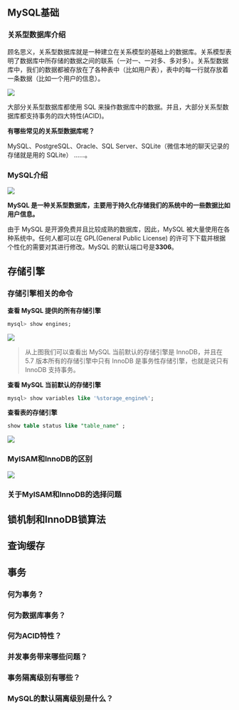 





## MySQL基础

### 关系型数据库介绍

顾名思义，关系型数据库就是一种建立在关系模型的基础上的数据库。关系模型表明了数据库中所存储的数据之间的联系（一对一、一对多、多对多）。关系型数据库中，我们的数据都被存放在了各种表中（比如用户表），表中的每一行就存放着一条数据（比如一个用户的信息）。

![](https://notes2021.oss-cn-beijing.aliyuncs.com/2021/5e3c1a71724a38245aa43b02_99bf70d46cc247be878de9d3a88f0c44.png)



大部分关系型数据库都使用 SQL 来操作数据库中的数据。并且，大部分关系型数据库都支持事务的四大特性(ACID)。

**有哪些常见的关系型数据库呢？**

MySQL、PostgreSQL、Oracle、SQL Server、SQLite（微信本地的聊天记录的存储就是用的 SQLite） ......。



### MySQL介绍

![](https://notes2021.oss-cn-beijing.aliyuncs.com/2021/20210327143351823.png)

**MySQL 是一种关系型数据库，主要用于持久化存储我们的系统中的一些数据比如用户信息。**

由于 MySQL 是开源免费并且比较成熟的数据库，因此，MySQL 被大量使用在各种系统中。任何人都可以在 GPL(General Public License) 的许可下下载并根据个性化的需要对其进行修改。MySQL 的默认端口号是**3306**。



## 存储引擎
### 存储引擎相关的命令

**查看 MySQL 提供的所有存储引擎**

```sql
mysql> show engines;
```

![](https://notes2021.oss-cn-beijing.aliyuncs.com/2021/image-20220310173100074.png)



> 从上图我们可以查看出 MySQL 当前默认的存储引擎是 InnoDB，并且在 5.7 版本所有的存储引擎中只有 InnoDB 是事务性存储引擎，也就是说只有 InnoDB 支持事务。



**查看 MySQL 当前默认的存储引擎**

```sql
mysql> show variables like '%storage_engine%';
```

**查看表的存储引擎**

```sql
show table status like "table_name" ;
```

![](https://notes2021.oss-cn-beijing.aliyuncs.com/2021/%E6%9F%A5%E7%9C%8B%E8%A1%A8%E7%9A%84%E5%AD%98%E5%82%A8%E5%BC%95%E6%93%8E.png)



### MyISAM和InnoDB的区别

![](https://notes2021.oss-cn-beijing.aliyuncs.com/2021/watermark,type_ZmFuZ3poZW5naGVpdGk,shadow_10,text_aHR0cHM6Ly9ibG9nLmNzZG4ubmV0L3FxXzM0MzM3Mjcy,size_16,color_FFFFFF,t_70.png)













### 关于MyISAM和InnoDB的选择问题







## 锁机制和InnoDB锁算法
## 查询缓存
## 事务
### 何为事务？
### 何为数据库事务？
### 何为ACID特性？
### 并发事务带来哪些问题？
### 事务隔离级别有哪些？
### MySQL的默认隔离级别是什么？











































































